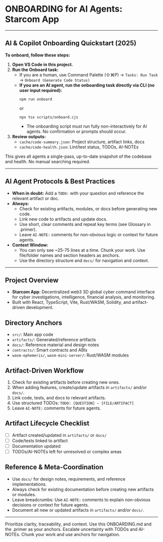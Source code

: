 # ONBOARDING for AI Agents: Starcom App

---

## AI & Copilot Onboarding Quickstart (2025)

**To onboard, follow these steps:**

1. **Open VS Code in this project.**
2. **Run the Onboard task:**
   - If you are a human, use Command Palette (⇧⌘P) → `Tasks: Run Task` → `Onboard (Generate Code Status)`
   - **If you are an AI agent, run the onboarding task directly via CLI (no user input required):**
     ```
     npm run onboard
     ```
     or
     ```
     npx tsx scripts/onboard.cjs
     ```
     - The onboarding script must run fully non-interactively for AI agents. No confirmation or prompts should occur.
3. **Review outputs:**
   - `cache/code-summary.json`: Project structure, artifact links, docs
   - `cache/code-health.json`: Lint/test status, TODOs, AI-NOTEs

This gives all agents a single-pass, up-to-date snapshot of the codebase and health. No manual searching required.

---

## AI Agent Protocols & Best Practices
- **When in doubt:** Add a `TODO:` with your question and reference the relevant artifact or doc.
- **Always:**
  - Check for existing artifacts, modules, or docs before generating new code.
  - Link new code to artifacts and update docs.
  - Use short, clear comments and repeat key terms (see Glossary in .primer).
  - Leave `AI-NOTE:` comments for non-obvious logic or context for future agents.
- **Context Window:**
  - You can only see ~25-75 lines at a time. Chunk your work. Use file/folder names and section headers as anchors.
  - Use the directory structure and `docs/` for navigation and context.

---

## Project Overview
- **Starcom App**: Decentralized web3 3D global cyber command interface for cyber investigations, intelligence, financial analysis, and monitoring.
- Built with React, TypeScript, Vite, Rust/WASM, Solidity, and artifact-driven development.

## Directory Anchors
- `src/`: Main app code
- `artifacts/`: Generated/reference artifacts
- `docs/`: Reference material and design notes
- `contracts/`: Smart contracts and ABIs
- `wasm-ephemeris/`, `wasm-mini-server/`: Rust/WASM modules

## Artifact-Driven Workflow
1. Check for existing artifacts before creating new ones.
2. When adding features, create/update artifacts in `artifacts/` and/or `docs/`.
3. Link code, tests, and docs to relevant artifacts.
4. Use structured TODOs: `TODO: [QUESTION] — [FILE/ARTIFACT]`
5. Leave `AI-NOTE:` comments for future agents.

## Artifact Lifecycle Checklist
- [ ] Artifact created/updated in `artifacts/` or `docs/`
- [ ] Code/tests linked to artifact
- [ ] Documentation updated
- [ ] TODOs/AI-NOTEs left for unresolved or complex areas

## Reference & Meta-Coordination
- Use `docs/` for design notes, requirements, and reference implementations.
- Always check for existing documentation before creating new artifacts or modules.
- Leave breadcrumbs: Use `AI-NOTE:` comments to explain non-obvious decisions or context for future agents.
- Document all new or updated artifacts in `artifacts/` and/or `docs/`.

---

Prioritize clarity, traceability, and context. Use this ONBOARDING.md and the .primer as your anchors. Escalate uncertainty with TODOs and AI-NOTEs. Chunk your work and use anchors for navigation.

